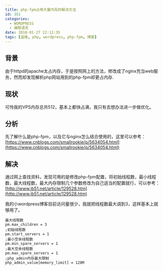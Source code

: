```yaml
---
title: php-fpm占用大量内存的解决方法
id: 351
categories:
  - WORDPRESS
  - 编程语言
date: 2018-01-27 22:12:35
tags: [运维, php, wordpress, php-fpm, 博客]
---
```


## 背景

由于httpd的apache太占内存，于是按照网上的方法，修改成了nginx充当web服务，然而却发现解析php网站用到的php-fpm却更占内存.
<!--more-->

## 现状

可怜我的VPS内存总共512，基本上都快占满，我只有去想办法进一步做优化。

## 分析

先了解什么是php-fpm，以及它与nginx怎么结合使用的，这里可以参考：[https://www.cnblogs.com/smallrookie/p/5634054.html](https://www.cnblogs.com/smallrookie/p/5634054.html)

## 解决

通过网上查找资料，发现可用的是修改php-fpm配置，将初始线程数，最小线程数，最大线程数，最大内存限制几个参数修改为自己适当的配置就行，可以参考：[http://www.jb51.net/article/129528.htm](http://www.jb51.net/article/129528.htm)

我的小wordpress博客目前访问量很少，我就把线程数最大调到3，这样基本上就够用了。
``` text 
最大线程数
pm.max_children = 3
;初始线程数
pm.start_servers = 1
;最小空余线程数
pm.min_spare_servers = 1
;最大空余线程数
pm.max_spare_servers = 1
;php_admin内存最大限制
php_admin_value[memory_limit] = 128M
```
